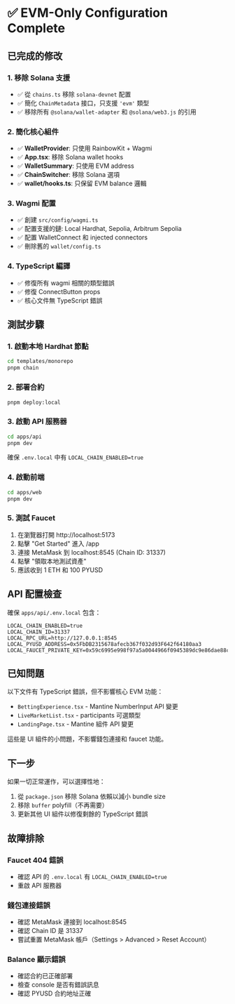 # ✅ EVM-Only Configuration Complete

## 已完成的修改

### 1. 移除 Solana 支援
- ✅ 從 `chains.ts` 移除 `solana-devnet` 配置
- ✅ 簡化 `ChainMetadata` 接口，只支援 `'evm'` 類型
- ✅ 移除所有 `@solana/wallet-adapter` 和 `@solana/web3.js` 的引用

### 2. 簡化核心組件
- ✅ **WalletProvider**: 只使用 RainbowKit + Wagmi
- ✅ **App.tsx**: 移除 Solana wallet hooks
- ✅ **WalletSummary**: 只使用 EVM address
- ✅ **ChainSwitcher**: 移除 Solana 選項
- ✅ **wallet/hooks.ts**: 只保留 EVM balance 邏輯

### 3. Wagmi 配置
- ✅ 創建 `src/config/wagmi.ts`
- ✅ 配置支援的鏈: Local Hardhat, Sepolia, Arbitrum Sepolia
- ✅ 配置 WalletConnect 和 injected connectors
- ✅ 刪除舊的 `wallet/config.ts`

### 4. TypeScript 編譯
- ✅ 修復所有 wagmi 相關的類型錯誤
- ✅ 修復 ConnectButton props
- ✅ 核心文件無 TypeScript 錯誤

## 測試步驟

### 1. 啟動本地 Hardhat 節點
```bash
cd templates/monorepo
pnpm chain
```

### 2. 部署合約
```bash
pnpm deploy:local
```

### 3. 啟動 API 服務器
```bash
cd apps/api
pnpm dev
```
確保 `.env.local` 中有 `LOCAL_CHAIN_ENABLED=true`

### 4. 啟動前端
```bash
cd apps/web
pnpm dev
```

### 5. 測試 Faucet
1. 在瀏覽器打開 http://localhost:5173
2. 點擊 "Get Started" 進入 /app
3. 連接 MetaMask 到 localhost:8545 (Chain ID: 31337)
4. 點擊 "領取本地測試資產"
5. 應該收到 1 ETH 和 100 PYUSD

## API 配置檢查

確保 `apps/api/.env.local` 包含：
```env
LOCAL_CHAIN_ENABLED=true
LOCAL_CHAIN_ID=31337
LOCAL_RPC_URL=http://127.0.0.1:8545
LOCAL_PYUSD_ADDRESS=0x5FbDB2315678afecb367f032d93F642f64180aa3
LOCAL_FAUCET_PRIVATE_KEY=0x59c6995e998f97a5a0044966f0945389dc9e86dae88c7a8412f4603b6b78690d
```

## 已知問題

以下文件有 TypeScript 錯誤，但不影響核心 EVM 功能：
- `BettingExperience.tsx` - Mantine NumberInput API 變更
- `LiveMarketList.tsx` - participants 可選類型
- `LandingPage.tsx` - Mantine 組件 API 變更

這些是 UI 組件的小問題，不影響錢包連接和 faucet 功能。

## 下一步

如果一切正常運作，可以選擇性地：
1. 從 `package.json` 移除 Solana 依賴以減小 bundle size
2. 移除 `buffer` polyfill（不再需要）
3. 更新其他 UI 組件以修復剩餘的 TypeScript 錯誤

## 故障排除

### Faucet 404 錯誤
- 確認 API 的 `.env.local` 有 `LOCAL_CHAIN_ENABLED=true`
- 重啟 API 服務器

### 錢包連接錯誤
- 確認 MetaMask 連接到 localhost:8545
- 確認 Chain ID 是 31337
- 嘗試重置 MetaMask 帳戶（Settings > Advanced > Reset Account）

### Balance 顯示錯誤
- 確認合約已正確部署
- 檢查 console 是否有錯誤訊息
- 確認 PYUSD 合約地址正確
